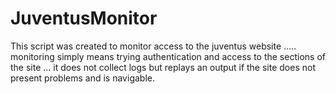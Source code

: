 # JuventusMonitor
This script was created to monitor access to the juventus website .....
monitoring simply means trying authentication and access to the sections of the site ... it does not collect logs but replays an output if the site does not present problems and is navigable.
